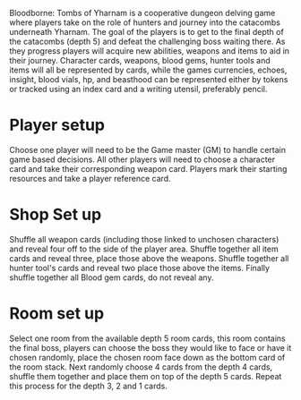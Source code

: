 Bloodborne: Tombs of Yharnam is a cooperative dungeon delving game where players take on the role of hunters and journey into the catacombs underneath Yharnam. The goal of the players is to get to the final depth of the catacombs (depth 5) and defeat the challenging boss waiting there. As they progress players will acquire new abilities, weapons and items to aid in their journey. Character cards, weapons, blood gems, hunter tools and items will all be represented by cards, while the games currencies, echoes, insight, blood vials, hp, and beasthood can be represented either by tokens or tracked using an index card and a writing utensil, preferably pencil.

# Player setup
Choose one player will need to be the Game master (GM) to handle certain game based decisions. All other players will need to choose a character card and take their corresponding weapon card. Players mark their starting resources and take a player reference card. 

# Shop Set up
Shuffle all weapon cards (including those linked to unchosen characters) and reveal four off to the side of the player area. Shuffle together all item cards and reveal three, place those above the weapons. Shuffle together all hunter tool's cards and reveal two place those above the items.  Finally shuffle together all Blood gem cards, do not reveal any. 

# Room set up
Select one room from the available depth 5 room cards, this room contains the final boss, players can choose the boss they would like to face or have it chosen randomly, place the chosen room face down as the bottom card of the room stack. Next randomly choose 4 cards from the depth 4 cards, shuffle them together and place them on top of the depth 5 cards. Repeat this process for the depth 3, 2 and 1 cards. 